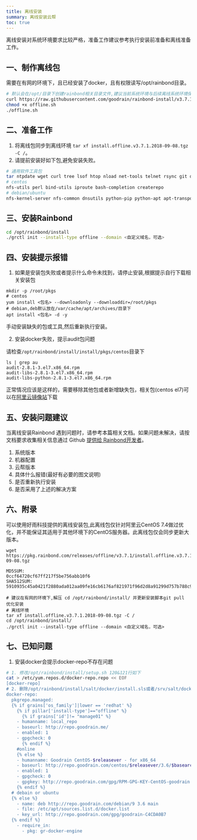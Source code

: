 ```yaml
--- 
title: 离线安装 
summary: 离线安装云帮
toc: true 
---
```


离线安装对系统环境要求比较严格，准备工作建议参考执行安装前准备和离线准备工作。

## 一、制作离线包

需要在有网的环境下，且已经安装了docker，且有权限读写/opt/rainbond目录。

```bash
# 默认会在/opt/目录下创建rainbond相关目录文件,建议当前系统环境与后续离线系统环境保持一致
curl https://raw.githubusercontent.com/goodrain/rainbond-install/v3.7.1/scripts/offline.sh -o ./offline.sh
chmod +x offline.sh
./offline.sh
```

## 二、准备工作

1. 将离线包同步到离线环境 `tar xf install.offline.v3.7.1.2018-09-08.tgz -C /`。
2. 请提前安装好如下包,避免安装失败。

```bash
# 通用软件工具包
tar ntpdate wget curl tree lsof htop nload net-tools telnet rsync git dstat iotop lvm2 pwgen
# centos
nfs-utils perl bind-utils iproute bash-completion createrepo
# debian/ubuntu
nfs-kernel-server nfs-common dnsutils python-pip python-apt apt-transport-https uuid-runtime iproute2 systemd
```

## 三、安装Rainbond

```bash
cd /opt/rainbond/install
./grctl init --install-type offline --domain <自定义域名，可选>
```

## 四、安装提示报错

1. 如果是安装包失败或者提示什么命令未找到，请停止安装,根据提示自行下载相关安装包

```
mkdir -p /root/pkgs
# centos
yum install <包名> --downloadonly --downloaddir=/root/pkgs
# debian,deb默认放在/var/cache/apt/archives/目录下
apt install <包名> -d -y
```

手动安装缺失的包或工具,然后重新执行安装。

2. 安装docker失败，提示audit包问题

请检查`/opt/rainbond/install/install/pkgs/centos`目录下

```
ls | grep au
audit-2.8.1-3.el7.x86_64.rpm
audit-libs-2.8.1-3.el7.x86_64.rpm
audit-libs-python-2.8.1-3.el7.x86_64.rpm
```
正常情况应该是这样的，需要移除其他包或者新增缺失包，相关包(centos el7)可以在[阿里云镜像站](https://opsx.alibaba.com/mirror)下载

## 五、安装问题建议

当离线安装Rainbond 遇到问题时，请参考本篇相关文档。如果问题未解决，请按文档要求收集相关信息通过 Github [提供给 Rainbond开发者](https://github.com/goodrain/rainbond/issues/new)。

1. 系统版本
2. 机器配置
3. 云帮版本
4. 具体什么报错(最好有必要的图文说明)
5. 是否重新执行安装
6. 是否采用了上述的解决方案

## 六、附录

可以使用好雨科技提供的离线安装包,此离线包仅针对阿里云CentOS 7.4做过优化，并不能保证其适用于其他环境下的CentOS服务器。此离线包仅会同步更新大版本。

```
wget https://pkg.rainbond.com/releases/offline/v3.7.1/install.offline.v3.7.1.2018-09-08.tgz

MD5SUM:
0ccf64720cf67ff217f5be756abb10f6
SHA512SUM:
5910935c45a0421f2880ada012aa09fe16cb6176af821971f96d2d8a91299d757b788c94b016839f80312053b2148096dbefc9ee3689f9c9341643ee3bef326b

# 建议在有网的环境下,解压 cd /opt/rainbond/install/ 并更新安装脚本git pull 优化安装
# 离线环境
tar xf install.offline.v3.7.1.2018-09-08.tgz -C /
cd /opt/rainbond/install/
./grctl init --install-type offline --domain <自定义域名，可选>
```

## 七、已知问题

1. 安装docker会提示docker-repo不存在问题

```bash
# 1. 修改/opt/rainbond/install/setup.sh 120&121行如下
cat > /etc/yum.repos.d/docker-repo.repo << EOF
[docker-repo]
# 2. 删除/opt/rainbond/install/salt/docker/install.sls或者/srv/salt/docker/install.sls如下部分即可
docker-repo:
  pkgrepo.managed:
  {% if grains['os_family']|lower == 'redhat' %}
    {% if pillar['install-type']=="offline" %}
      {% if grains['id']!= "manage01" %}
    - humanname: local_repo
    - baseurl: http://repo.goodrain.me/
    - enabled: 1
    - gpgcheck: 0
      {% endif %}
    #online
    {% else %}
    - humanname: Goodrain CentOS-$releasever - for x86_64
    - baseurl: http://repo.goodrain.com/centos/$releasever/3.6/$basearch
    - enabled: 1
    - gpgcheck: 0
    - gpgkey: http://repo.goodrain.com/gpg/RPM-GPG-KEY-CentOS-goodrain
    {% endif %}
  # debain or ubuntu
  {% else %}
    - name: deb http://repo.goodrain.com/debian/9 3.6 main
    - file: /etc/apt/sources.list.d/docker.list
    - key_url: http://repo.goodrain.com/gpg/goodrain-C4CDA0B7
  {% endif %}  
    - require_in:
      - pkg: gr-docker-engine
```
